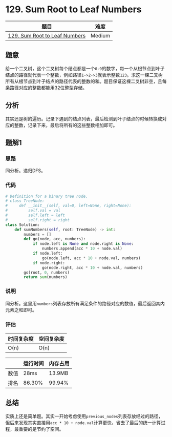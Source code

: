 # 129. Sum Root to Leaf Numbers

| 题目 | 难度 |
| ---- | ---- |
| [129. Sum Root to Leaf Numbers](https://leetcode.com/problems/sum-root-to-leaf-numbers/) | Medium |

## 题意

给一个二叉树，这个二叉树每个结点都是一个`0-9`的数字，每一个从根节点到叶子结点的路径就代表一个整数，例如路径`1->2->3`就表示整数`123`。求这一棵二叉树所有从根节点到叶子结点的路径代表的整数的和。题目保证这棵二叉树非空，且每条路径对应的整数都能用32位整型存储。

## 分析

其实还是树的遍历。记录下遇到的结点列表，最后检测到叶子结点的时候转换成对应的整数，记录下来，最后将所有的这些整数相加即可。

## 题解1

### 思路

同分析。递归DFS。

### 代码

```python
# Definition for a binary tree node.
# class TreeNode:
#     def __init__(self, val=0, left=None, right=None):
#         self.val = val
#         self.left = left
#         self.right = right
class Solution:
    def sumNumbers(self, root: TreeNode) -> int:
        numbers = []
        def go(node, acc, numbers):
            if node.left is None and node.right is None:
                numbers.append(acc * 10 + node.val)
            if node.left:
                go(node.left, acc * 10 + node.val, numbers)
            if node.right:
                go(node.right, acc * 10 + node.val, numbers)
        go(root, 0, numbers)
        return sum(numbers)
```

### 说明

同分析。这里用`numbers`列表存放所有满足条件的路径对应的数值，最后返回其内元素之和即可。

### 评估

| 时间复杂度 | 空间复杂度 |
| ---- | ---- |
| O(n) | O(n) |

| | 运行时间 | 内存占用 |
| ---- | ---- | ---- |
| 数值 | 28ms | 13.9MB |
| 排名 | 86.30% | 99.94% |

## 总结

实质上还是简单题。其实一开始考虑使用`previous_nodes`列表存放经过的路径，但后来发现其实直接用`acc * 10 + node.val`计算更快，省去了最后的统一计算过程，最重要的是节约了空间。
